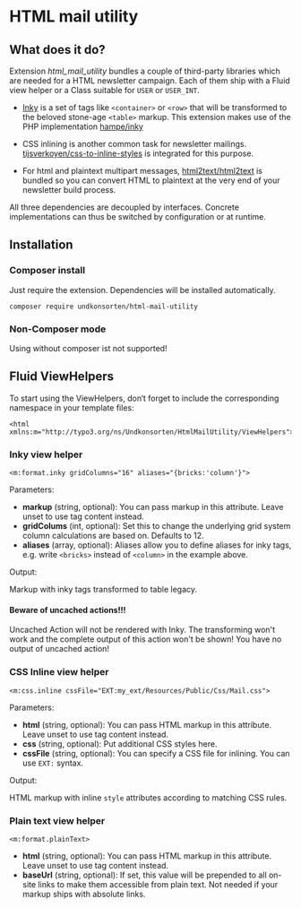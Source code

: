 # HTML mail utility

## What does it do?

Extension _html_mail_utility_ bundles a couple of
third-party libraries which are needed for a HTML newsletter
campaign. Each of them ship with a Fluid view helper or
a Class suitable for `USER` or `USER_INT`.

* [Inky](http://foundation.zurb.com/emails/docs/inky.html) is a
set of tags like `<container>` or `<row>` that will be transformed
 to the beloved stone-age `<table>` markup. This extension makes
 use of the PHP implementation [hampe/inky](https://github.com/thampe/inky)

* CSS inlining is another common task for newsletter mailings.
[tijsverkoyen/css-to-inline-styles](https://github.com/tijsverkoyen/CssToInlineStyles)
is integrated for this purpose.

* For html and plaintext multipart messages,
[html2text/html2text](https://github.com/mtibben/html2text) is bundled
so you can convert HTML to plaintext at the very end of
your newsletter build process.

All three dependencies are decoupled by interfaces. Concrete implementations
can thus be switched by configuration or at runtime.

## Installation

### Composer install

Just require the extension. Dependencies will
be installed automatically.

    composer require undkonsorten/html-mail-utility

### Non-Composer mode

Using without composer ist not supported!

## Fluid ViewHelpers

To start using the ViewHelpers, don‘t forget to include
the corresponding namespace in your template files:

    <html xmlns:m="http://typo3.org/ns/Undkonsorten/HtmlMailUtility/ViewHelpers">

### Inky view helper

    <m:format.inky gridColumns="16" aliases="{bricks:'column'}">

Parameters:

* **markup** (string, optional): You can pass markup in this
attribute. Leave unset to use tag content instead.
* **gridColums** (int, optional): Set this to change the
underlying grid system column calculations are based on. Defaults
to 12.
* **aliases** (array, optional): Aliases allow you to define aliases
for inky tags, e.g. write `<bricks>` instead of `<column>` in
the example above.

Output:

Markup with inky tags transformed to table legacy.


#### Beware of uncached actions!!!

Uncached Action will not be rendered with Inky. The transforming won't work and the complete output of this action won't be shown! You have no output of uncached action!


### CSS Inline view helper

    <m:css.inline cssFile="EXT:my_ext/Resources/Public/Css/Mail.css">

Parameters:

* **html** (string, optional): You can pass HTML markup in this
attribute. Leave unset to use tag content instead.
* **css** (string, optional): Put additional CSS styles here.
* **cssFile** (string, optional): You can specify a CSS file for
inlining. You can use `EXT:` syntax.

Output:

HTML markup with inline `style` attributes according to
matching CSS rules.

### Plain text view helper

    <m:format.plainText>

* **html** (string, optional): You can pass HTML markup in this
attribute. Leave unset to use tag content instead.
* **baseUrl** (string, optional): If set, this value will
be prepended to all on-site links to make them accessible from
plain text. Not needed if your markup ships with absolute links.
